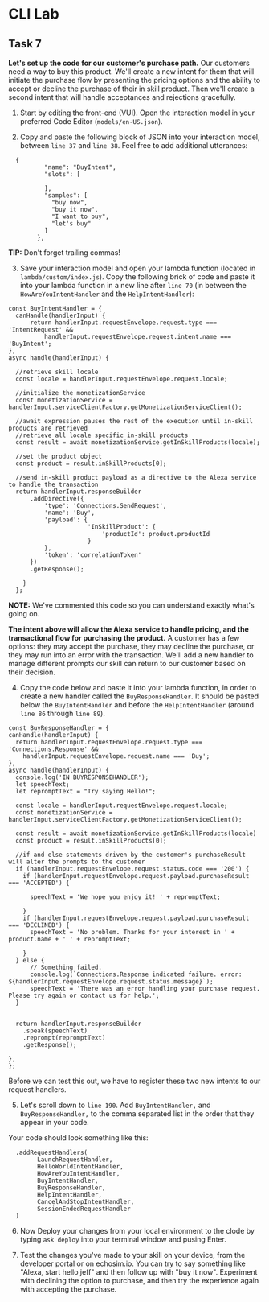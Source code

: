 # CLI Lab
## Task 7

**Let's set up the code for our customer's purchase path.** Our customers need a way to buy this product. We'll create a new intent for them that will initiate the purchase flow by presenting the pricing options and the ability to accept or decline the purchase of their in skill product. Then we'll create a second intent that will handle acceptances and rejections gracefully. 

  1. Start by editing the front-end (VUI). Open the interaction model in your preferred Code Editor (`models/en-US.json`). 
  
  2. Copy and paste the following block of JSON into your interaction model, between `line 37` and `line 38`. Feel free to add additional utterances:

```        
  {
          "name": "BuyIntent",
          "slots": [

          ],
          "samples": [
            "buy now",
            "buy it now",
            "I want to buy",
            "let's buy"
          ]
        },
 ```  
 **TIP:** Don't forget trailing commas!
   
3. Save your interaction model and open your lambda function (located in `lambda/custom/index.js`). Copy the following brick of code and paste it into your lambda function in a new line after `line 70` (in between the `HowAreYouIntentHandler` and the `HelpIntentHandler`):

```
const BuyIntentHandler = {
  canHandle(handlerInput) {
      return handlerInput.requestEnvelope.request.type === 'IntentRequest' &&
          handlerInput.requestEnvelope.request.intent.name === 'BuyIntent';
},
async handle(handlerInput) {

  //retrieve skill locale
  const locale = handlerInput.requestEnvelope.request.locale; 
  
  //initialize the monetizationService
  const monetizationService = handlerInput.serviceClientFactory.getMonetizationServiceClient(); 
  
  //await expression pauses the rest of the execution until in-skill products are retrieved
  //retrieve all locale specific in-skill products
  const result = await monetizationService.getInSkillProducts(locale); 
  
  //set the product object
  const product = result.inSkillProducts[0]; 
  
  //send in-skill product payload as a directive to the Alexa service to handle the transaction
  return handlerInput.responseBuilder
      .addDirective({
          'type': 'Connections.SendRequest',
          'name': 'Buy',
          'payload': {
                      'InSkillProduct': {
                          'productId': product.productId
                      }
          },
          'token': 'correlationToken'
      })
      .getResponse();

    }
  };
 ```     
**NOTE:** We've commented this code so you can understand exactly what's going on. 

**The intent above will allow the Alexa service to handle pricing, and the transactional flow for purchasing the product.** A customer has a few options: they may accept the purchase, they may decline the purchase, or they may run into an error with the transaction. We'll add a new handler to manage different prompts our skill can return to our customer based on their decision.
 
4. Copy the code below and paste it into your lambda function, in order to create a new handler called the `BuyResponseHandler`. It should be pasted below the `BuyIntentHandler` and before the `HelpIntentHandler` (around `line 86` through `line 89`).

  ```
const BuyResponseHandler = {
  canHandle(handlerInput) {
    return handlerInput.requestEnvelope.request.type === 'Connections.Response' &&
      handlerInput.requestEnvelope.request.name === 'Buy';
  },
  async handle(handlerInput) {
    console.log('IN BUYRESPONSEHANDLER');
    let speechText;
    let repromptText = "Try saying Hello!";

    const locale = handlerInput.requestEnvelope.request.locale;
    const monetizationService = handlerInput.serviceClientFactory.getMonetizationServiceClient();

    const result = await monetizationService.getInSkillProducts(locale)
    const product = result.inSkillProducts[0];
    
    //if and else statements driven by the customer's purchaseResult will alter the prompts to the customer
    if (handlerInput.requestEnvelope.request.status.code === '200') {
      if (handlerInput.requestEnvelope.request.payload.purchaseResult === 'ACCEPTED') {

        speechText = 'We hope you enjoy it! ' + repromptText;

      }
      if (handlerInput.requestEnvelope.request.payload.purchaseResult === 'DECLINED') {
        speechText = 'No problem. Thanks for your interest in ' + product.name + ' ' + repromptText;

      }
    } else {
        // Something failed.
        console.log(`Connections.Response indicated failure. error: ${handlerInput.requestEnvelope.request.status.message}`);
        speechText = 'There was an error handling your purchase request. Please try again or contact us for help.';
    }


    return handlerInput.responseBuilder
      .speak(speechText)
      .reprompt(repromptText)
      .getResponse();

  },
};
```

Before we can test this out, we have to register these two new intents to our request handlers.

5. Let's scroll down to `line 190`. Add `BuyIntentHandler,` and `BuyResponseHandler,` to the comma separated list in the order that they appear in your code. 

Your code should look something like this:
```
  .addRequestHandlers(
    	LaunchRequestHandler,
    	HelloWorldIntentHandler,
    	HowAreYouIntentHandler,
    	BuyIntentHandler,
    	BuyResponseHandler,
    	HelpIntentHandler,
    	CancelAndStopIntentHandler,
    	SessionEndedRequestHandler
  )
``` 

6. Now Deploy your changes from your local environment to the clode by typing `ask deploy` into your terminal window and pusing Enter.

7. Test the changes you've made to your skill on your device, from the developer portal or on echosim.io. You can try to say something like "Alexa, start hello jeff" and then follow up with "buy it now". Experiment with declining the option to purchase, and then try the experience again with accepting the purchase.

